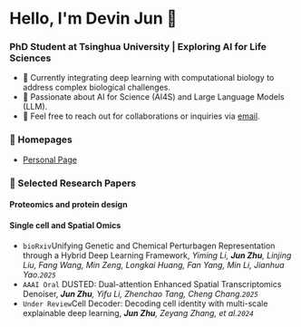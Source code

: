 # Hello, I'm Devin Jun 👋

### PhD Student at Tsinghua University | Exploring AI for Life Sciences

- 🌱 Currently integrating deep learning with computational biology to address complex biological challenges.
- 🔬 Passionate about AI for Science (AI4S) and Large Language Models (LLM).
- 📮 Feel free to reach out for collaborations or inquiries via [email](mailto:zhuj21@mails.tsinghua.edu.cn).

### 📎 Homepages  
- [Personal Page](https://devin-jun.github.io/)

### 📑 Selected Research Papers
#### Proteomics and protein design

#### Single cell and Spatial Omics
- <code>bioRxiv</code>Unifying Genetic and Chemical Perturbagen Representation through a Hybrid Deep Learning Framework,  *Yiming Li, **Jun Zhu**, Linjing Liu, Fang Wang, Min Zeng, Longkai Huang, Fan Yang, Min Li, Jianhua Yao.<code>2025</code>*
- <code>AAAI Oral</code> DUSTED: Dual-attention Enhanced Spatial Transcriptomics Denoiser,  ***Jun Zhu**, Yifu Li, Zhenchao Tang, Cheng Chang.<code>2025</code>*
- <code>Under Review</code>Cell Decoder: Decoding cell identity with multi-scale explainable deep learning,  ***Jun Zhu**, Zeyang Zhang, et al.<code>2024</code>*

